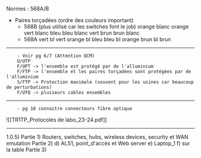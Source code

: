 
Normes : 568A/B

- Paires torçadées (ordre des couleurs important)
	- 568B (plus utilisé car les switches font le job)
		orange blanc
		orange
		vert blanc
		bleu
		bleu blanc
		vert
		brun
		brun blanc
	- 568A
		vert bl
		vert
		orange bl
		bleu
		bleu bl
		orange
		brun bl
		brun

--- 

		- Voir pg 6/7 (Attention QCM)
		U/UTP
		F/UPT -> l'ensemble est protégé par de l'alluminium
		F/FTP -> l'ensemble et les paires torçadées sont protégées par de l'alluminium
		S/FTP -> Protection maximale (souvent pour les usines car beaucoup de perturbations)
		F/UTQ -> plusieurs cables ensembles

--- 

		- pg 18 connaitre connecteurs fibre optique

![[TR1TP_Protocoles de labo_23-24.pdf]]

---

1.0.5)
	Partie 1)
		Routers, switches, hubs, wireless devices, security et WAN emulation
	Partie 2)
		d) ALS1, point_d'accès et  Web server
		e) Laptop_1
		f) sur la table 
	Partie 3)
		